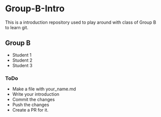 # Group-B-Intro
This is a introduction repository used to play around with class of Group B to learn git.

## Group B
- Student 1
- Student 2
- Student 3

### ToDo

- Make a file with your_name.md
- Write your introduction
- Commit the changes
- Push the changes
- Create a PR for it.
